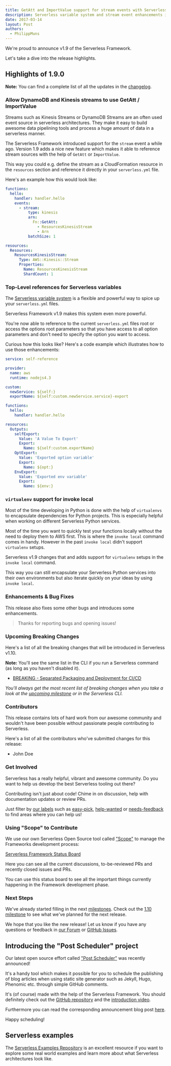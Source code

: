 ```yaml
---
title: GetAtt and ImportValue support for stream events with Serverless v1.9
description: Serverless variable system and stream event enhancements in the Serverless Framework v1.9 release.
date: 2017-03-14
layout: Post
authors:
  - PhilippMuns
---
```


We're proud to announce v1.9 of the Serverless Framework.

Let's take a dive into the release highlights.

## Highlights of 1.9.0

**Note:** You can find a complete list of all the updates in the [changelog](https://github.com/serverless/serverless/blob/master/CHANGELOG.md).

### Allow DynamoDB and Kinesis streams to use GetAtt / ImportValue

Streams such as Kinesis Streams or DynamoDB Streams are an often used event source in serverless architectures. They make it easy to build awesome data pipelining tools and process a huge amount of data in a serverless manner.

The Serverless Framework introduced support for the `stream` event a while ago. Version 1.9 adds a nice new feature which makes it able to reference stream sources with the help of `GetAtt` or `ImportValue`.

This way you could e.g. define the stream as a CloudFormation resource in the `resources` section and reference it directly in your `serverless.yml` file.

Here's an example how this would look like:

```yml
functions:
  hello:
    handler: handler.hello
    events:
      - stream:
          type: kinesis
          arn:
            Fn::GetAtt:
              - ResourcesKinesisStream
              - Arn
          batchSize: 1

resources:
  Resources:
    ResourcesKinesisStream:
      Type: AWS::Kinesis::Stream
      Properties:
        Name: ResourcesKinesisStream
        ShardCount: 1
```

### Top-Level references for Serverless variables

The [Serverless variable system](https://serverless.com/framework/docs/providers/aws/guide/variables/) is a flexible and powerful way to spice up your `serverless.yml` files.

Serverless Framework v1.9 makes this system even more powerful.

You're now able to reference to the current `serverless.yml` files root or access the options root parameters so that you have access to all option parameters and don't need to specify the option you want to access.

Curious how this looks like? Here's a code example which illustrates how to use those enhancements:

```yml
service: self-reference

provider:
  name: aws
  runtime: nodejs4.3

custom:
  newService: ${self:}
  exportName: ${self:custom.newService.service}-export

functions:
  hello:
    handler: handler.hello

resources:
  Outputs:
    selfExport:
      Value: 'A Value To Export'
      Export:
        Name: ${self:custom.exportName}
    OptExport:
      Value: 'Exported option variable'
      Export:
        Name: ${opt:}
    EnvExport:
      Value: 'Exported env variable'
      Export:
        Name: ${env:}
```

### `virtualenv` support for invoke local

Most of the time developing in Python is done with the help of `virtualenvs` to encapsulate dependencies for Python projects. This is especially helpful when working on different Serverless Python services.

Most of the time you want to quickly test your functions locally without the need to deploy them to AWS first. This is where the `invoke local` command comes in handy. However in the past `invoke local` didn't support `virtualenv` setups.

Serverless v1.9 changes that and adds support for `virtualenv` setups in the `invoke local` command.

This way you can still encapsulate your Serverless Python services into their own environments but also iterate quickly on your ideas by using `invoke local`.

### Enhancements & Bug Fixes

This release also fixes some other bugs and introduces some enhancements.

> Thanks for reporting bugs and opening issues!

### Upcoming Breaking Changes

Here's a list of all the breaking changes that will be introduced in Serverless v1.10.

**Note:** You'll see the same list in the CLI if you run a Serverless command (as long as you haven't disabled it).

- [BREAKING - Separated Packaging and Deployment for CI/CD](https://github.com/serverless/serverless/pull/3344)

*You'll always get the most recent list of breaking changes when you take a look at the [upcoming milestone](https://github.com/serverless/serverless/milestones) or in the Serverless CLI.*

### Contributors

This release contains lots of hard work from our awesome community and wouldn't have been possible without passionate people contributing to Serverless.

Here's a list of all the contributors who've submitted changes for this release:

- John Doe

### Get Involved

Serverless has a really helpful, vibrant and awesome community. Do you want to help us develop the best Serverless tooling out there?

Contributing isn't just about code! Chime in on discussion, help with documentation updates or review PRs.

Just filter by [our labels](https://github.com/serverless/serverless/labels) such as [easy-pick](https://github.com/serverless/serverless/issues?q=is%3Aopen+is%3Aissue+label%3Astatus%2Feasy-pick), [help-wanted](https://github.com/serverless/serverless/issues?q=is%3Aopen+is%3Aissue+label%3Astatus%2Fhelp-wanted) or [needs-feedback](https://github.com/serverless/serverless/labels/stage%2Fneeds-feedback) to find areas where you can help us!

### Using "Scope" to Contribute

We use our own Serverless Open Source tool called ["Scope"](https://github.com/serverless/scope) to manage the Frameworks development process:

[Serverless Framework Status Board](https://serverless.com/framework/status/)

Here you can see all the current discussions, to-be-reviewed PRs and recently closed issues and PRs.

You can use this status board to see all the important things currently happening in the Framework development phase.

### Next Steps

We've already started filling in the next [milestones](https://github.com/serverless/serverless/milestones). Check out the [1.10 milestone](https://github.com/serverless/serverless/milestone/25) to see what we've planned for the next release.

We hope that you like the new release! Let us know if you have any questions or feedback in [our Forum](http://forum.serverless.com/) or [GitHub Issues](https://github.com/serverless/serverless/issues).

## Introducing the "Post Scheduler" project

Our latest open source effort called ["Post Scheduler"](https://github.com/serverless/post-scheduler) was recently announced! 

It's a handy tool which makes it possible for you to schedule the publishing of blog articles when using static site generator such as Jekyll, Hugo, Phenomic etc. through simple GitHub comments.

It's (of course) made with the help of the Serverless Framework. You should definitely check out the [GitHub repository](https://github.com/serverless/post-scheduler) and the [introduction video](https://www.youtube.com/watch?v=YETxuhexZY4).

Furthermore you can read the corresponding announcement blog post [here](https://serverless.com/blog/static-site-post-scheduler/).

Happy scheduling!

## Serverless examples

The [Serverless Examples Repository](https://github.com/serverless/examples) is an excellent resource if you want to explore some real world examples and learn more about what Serverless architectures look like.
